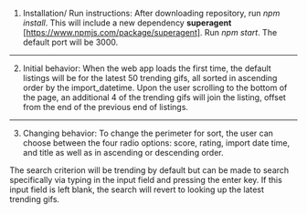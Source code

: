 1. Installation/ Run instructions:
  After downloading repository, run _npm install_. This will include a new dependency __superagent__ [https://www.npmjs.com/package/superagent].
  Run _npm start_. The default port will be 3000.
 ---
2. Initial behavior:
  When the web app loads the first time, the default listings will be for the latest 50 trending gifs, all sorted in ascending
order by the import_datetime. Upon the user scrolling to the bottom of the page, an additional 4 of the trending gifs will
join the listing, offset from the end of the previous end of listings.
---
3. Changing behavior:
  To change the perimeter for sort, the user can choose between the four radio options: score, rating, import date time, and title as well as in ascending or descending order.

  The search criterion will be trending by default but can be made to search specifically via typing in the input field and pressing the enter key. If this input field is left blank, the search will revert to looking up the latest trending gifs.
